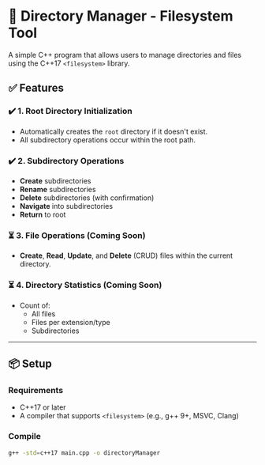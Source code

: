 # 📁 Directory Manager - Filesystem Tool

A simple C++ program that allows users to manage directories and files using the C++17 `<filesystem>` library.

## ✅ Features

### ✔️ 1. Root Directory Initialization
- Automatically creates the `root` directory if it doesn't exist.
- All subdirectory operations occur within the root path.

### ✔️ 2. Subdirectory Operations
- **Create** subdirectories
- **Rename** subdirectories
- **Delete** subdirectories (with confirmation)
- **Navigate** into subdirectories
- **Return** to root

### ⏳ 3. File Operations (Coming Soon)
- **Create**, **Read**, **Update**, and **Delete** (CRUD) files within the current directory.

### ⏳ 4. Directory Statistics (Coming Soon)
- Count of:
  - All files
  - Files per extension/type
  - Subdirectories

---

## 📦 Setup

### Requirements
- C++17 or later
- A compiler that supports `<filesystem>` (e.g., g++ 9+, MSVC, Clang)

### Compile
```bash
g++ -std=c++17 main.cpp -o directoryManager
